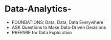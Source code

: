 # Data-Analytics-

- FOUNDATIONS: Data, Data, Data Everywhere
- ASK Questions to Make Data-Driven Decisions 
- PREPARE for Data Exploration

